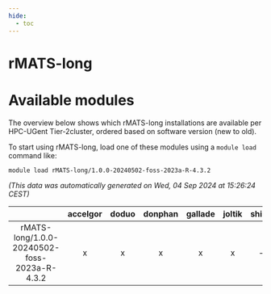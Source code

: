 ```yaml
---
hide:
  - toc
---
```


rMATS-long
==========

# Available modules


The overview below shows which rMATS-long installations are available per HPC-UGent Tier-2cluster, ordered based on software version (new to old).

To start using rMATS-long, load one of these modules using a `module load` command like:

```shell
module load rMATS-long/1.0.0-20240502-foss-2023a-R-4.3.2
```

*(This data was automatically generated on Wed, 04 Sep 2024 at 15:26:24 CEST)*  

| |accelgor|doduo|donphan|gallade|joltik|shinx|skitty|
| :---: | :---: | :---: | :---: | :---: | :---: | :---: | :---: |
|rMATS-long/1.0.0-20240502-foss-2023a-R-4.3.2|x|x|x|x|x|-|x|
